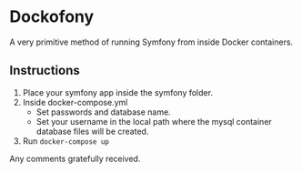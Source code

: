 # Dockofony
A very primitive method of running Symfony from inside Docker containers.  

## Instructions
1. Place your symfony app inside the symfony folder.
1. Inside docker-compose.yml
    - Set passwords and database name.
    - Set your username in the local path where the mysql container database files will be created.
1. Run `docker-compose up`  

Any comments gratefully received.